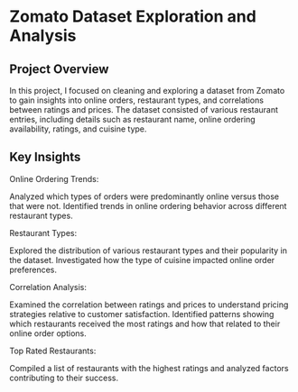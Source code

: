 # Zomato Dataset Exploration and Analysis
## Project Overview
In this project, I focused on cleaning and exploring a dataset from Zomato to gain insights into online orders, restaurant types, and correlations between ratings and prices. The dataset consisted of various restaurant entries, including details such as restaurant name, online ordering availability, ratings, and cuisine type.

## Key Insights
Online Ordering Trends:

Analyzed which types of orders were predominantly online versus those that were not.
Identified trends in online ordering behavior across different restaurant types.

Restaurant Types:

Explored the distribution of various restaurant types and their popularity in the dataset.
Investigated how the type of cuisine impacted online order preferences.

Correlation Analysis:

Examined the correlation between ratings and prices to understand pricing strategies relative to customer satisfaction.
Identified patterns showing which restaurants received the most ratings and how that related to their online order options.

Top Rated Restaurants:

Compiled a list of restaurants with the highest ratings and analyzed factors contributing to their success.

